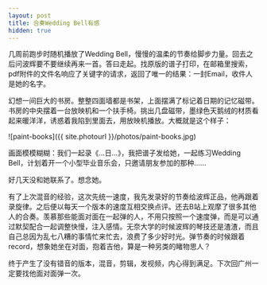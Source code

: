 ```yaml
---
layout: post
title: 合奏Wedding Bell有感
hidden: true
---
```


几周前跑步时随机播放了Wedding Bell，慢慢的温柔的节奏给脚步力量。回去之后问波辉要不要继续再来一首。答曰走起。找原版的谱子打印，在邮箱里搜索，pdf附件的文件名响应了关键字的请求，返回了唯一的结果：一封Email，收件人是她的名字。

幻想一间巨大的书房。整整四面墙都是书架，上面摆满了标记着日期的记忆磁带。书房的中央摆着一台放映机和一个扶手椅。挑出几盘磁带，墨绿色天鹅绒的材质看起来暖洋洋，诱惑着我陷到里面去，用放映机播放。大概就是这个样子：

![paint-books]({{ site.photourl }}/photos/paint-books.jpg)

画面模模糊糊：我们一起录《…日…》，我把谱子发给她，一起练习Wedding Bell，计划着开一个小型毕业音乐会，只邀请朋友参加的那种……

好几天没和她联系了。想念她。

有了上次混音的经验，这次先统一速度，我先发录好的节奏给波辉正品，他再跟着录旋律。之后便以每天一个版本的速度互相交换点评。还去B站上观摩了很多其他人的合奏。羡慕那些能面对面在一起弹的人，不用只按照一个速度弹，而是可以通过默契配合一起调整快慢，注入感情。无奈大学的时候波辉的琴技还是渣渣，而且自己总因为乱七八糟的事情忙来忙去，浪费了多少好时光。弹节奏的时候跟着record，想象她坐在对面，抱着吉他，算是一种另类的睹物思人？

终于产生了没有错音的版本，混音，剪辑，发视频，内心得到满足。下次回广州一定要找他面对面弹一次。
